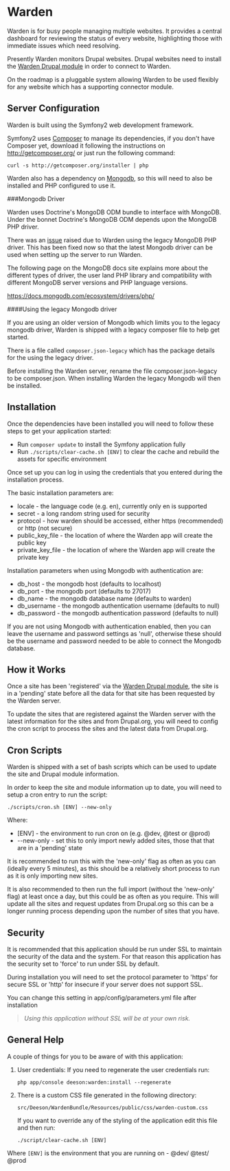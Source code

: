 Warden
======

Warden is for busy people managing multiple websites.  It provides a central
dashboard for reviewing the status of every website, highlighting those
with immediate issues which need resolving.

Presently Warden monitors Drupal websites. Drupal websites need to install the
[Warden Drupal module][1] in order to connect to Warden.

On the roadmap is a pluggable system allowing Warden to be used flexibly
for any website which has a supporting connector module.

Server Configuration
--------------------

Warden is built using the Symfony2 web development framework.

Symfony2 uses [Composer][2] to manage its dependencies, if you don't have
Composer yet, download it following the instructions on http://getcomposer.org/
or just run the following command:

    curl -s http://getcomposer.org/installer | php

Warden also has a dependency on [Mongodb][3], so this will need to also be
installed and PHP configured to use it.

###Mongodb Driver

Warden uses Doctrine's MongoDB ODM bundle to interface with MongoDB. Under the 
bonnet Doctrine's MongoDB ODM depends upon the MongoDB PHP driver. 

There was an [issue][4] raised due to Warden using the legacy MongoDB PHP driver.
This has been fixed now so that the latest Mongodb driver can be used when setting
up the server to run Warden.

The following page on the MongoDB docs site explains more about the different types 
of driver, the user land PHP library and compatibility with different MongoDB server 
versions and PHP language versions.

https://docs.mongodb.com/ecosystem/drivers/php/

####Using the legacy Mongodb driver

If you are using an older version of Mongodb which limits you to the legacy mongodb 
driver, Warden is shipped with a legacy composer file to help get started.

There is a file called `composer.json-legacy` which has the package details for
the using the legacy driver. 

Before installing the Warden server, rename the file composer.json-legacy to be 
composer.json. When installing Warden the legacy Mongodb will then be installed.

Installation
------------

Once the dependencies have been installed you will need to follow these steps
to get your application started:

  * Run `composer update` to install the Symfony application fully
  * Run `./scripts/clear-cache.sh [ENV]` to clear the cache and rebuild the assets 
  for specific environment

Once set up you can log in using the credentials that you entered during the 
installation process.

The basic installation parameters are:

  * locale            - the language code (e.g. en), currently only en is supported
  * secret            - a long random string used for security
  * protocol          - how warden should be accessed, either https (recommended) 
  or http (not secure)
  * public_key_file   - the location of where the Warden app will create the public key
  * private_key_file  - the location of where the Warden app will create the private key
  
Installation parameters when using Mongodb with authentication are:

  * db_host      - the mongodb host (defaults to localhost)
  * db_port      - the mongodb port (defaults to 27017)
  * db_name      - the mongodb database name (defaults to warden)
  * db_username  - the mongodb authentication username (defaults to null)
  * db_password  - the mongodb authentication password (defaults to null)
  
If you are not using Mongodb with authentication enabled, then you can leave the 
username and password settings as 'null', otherwise these should be the username
and password needed to be able to connect the Mongodb database.

How it Works
------------

Once a site has been 'registered' via the [Warden Drupal module][1], the site
is in a 'pending' state before all the data for that site has been requested 
by the Warden server.

To update the sites that are registered against the Warden server with the latest 
information for the sites and from Drupal.org, you will need to config the cron 
script to process the sites and the latest data from Drupal.org.

Cron Scripts
------------

Warden is shipped with a set of bash scripts which can be used to update the site
and Drupal module information.

In order to keep the site and module information up to date, you will need to setup
a cron entry to run the script: 

    ./scripts/cron.sh [ENV] --new-only

Where:
  * [ENV]  - the environment to run cron on (e.g. @dev, @test or @prod)
  * --new-only - set this to only import newly added sites, those that that are 
  in a 'pending' state

It is recommended to run this with the 'new-only' flag as often as you can (ideally 
every 5 minutes), as this should be a relatively short process to run as it is 
only importing new sites.

It is also recommended to then run the full import (without the 'new-only' flag) 
at least once a day, but this could be as often as you require. 
This will update all the sites and request updates from Drupal.org so this can 
be a longer running process depending upon the number of sites that you have.

Security
--------

It is recommended that this application should be run under SSL to maintain
the security of the data and the system.  For that reason this application has
the security set to 'force' to run under SSL by default.

During installation you will need to set the protocol parameter to 'https'
for secure SSL or 'http' for insecure if your server does not support SSL.

You can change this setting in app/config/parameters.yml file after installation

> *Using this application without SSL will be at your own risk.*

General Help
------------

A couple of things for you to be aware of with this application:

  1. User credentials: If you need to regenerate the user credentials run:

      `php app/console deeson:warden:install --regenerate`

  2. There is a custom CSS file generated in the following directory:

      `src/Deeson/WardenBundle/Resources/public/css/warden-custom.css`

     If you want to override any of the styling of the application edit this
     file and then run:

      `./script/clear-cache.sh [ENV]`

Where `[ENV]` is the environment that you are running on - @dev/ @test/ @prod

[1]:  https://www.drupal.org/project/warden
[2]:  http://getcomposer.org/
[3]:  http://docs.mongodb.org/manual/
[4]:  https://github.com/teamdeeson/warden/issues/60
